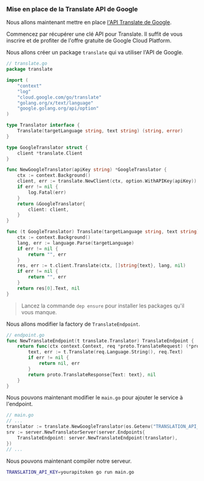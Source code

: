 ### Mise en place de la Translate API de Google

Nous allons maintenant mettre en place [l'API Translate de Google](https://cloud.google.com/translate/?hl=fr).

Commencez par récupérer une clé API pour Translate. Il suffit de vous inscrire et de profiter de l'offre gratuite de Google Cloud Platform.

Nous allons créer un package `translate` qui va utiliser l'API de Google.
```go
// translate.go
package translate

import (
    "context"
    "log"
    "cloud.google.com/go/translate"
    "golang.org/x/text/language"
    "google.golang.org/api/option"
)

type Translator interface {
    Translate(targetLanguage string, text string) (string, error)
}

type GoogleTranslator struct {
    client *translate.Client
}

func NewGoogleTranslator(apiKey string) *GoogleTranslator {
    ctx := context.Background()
    client, err := translate.NewClient(ctx, option.WithAPIKey(apiKey))
    if err != nil {
        log.Fatal(err)
    }
    return &GoogleTranslator{
        client: client,
    }
}

func (t GoogleTranslator) Translate(targetLanguage string, text string) (string, error) {
    ctx := context.Background()
    lang, err := language.Parse(targetLanguage)
    if err != nil {
        return "", err
    }
    res, err := t.client.Translate(ctx, []string{text}, lang, nil)
    if err != nil {
        return "", err
    }
    return res[0].Text, nil
}
```
>Lancez la commande `dep ensure` pour installer les packages qu'il vous manque.

Nous allons modifier la factory de `TranslateEndpoint`.
```go
// endpoint.go
func NewTranslateEndpoint(t translate.Translator) TranslateEndpoint {
    return func(ctx context.Context, req *proto.TranslateRequest) (*proto.TranslateResponse, error) {
        text, err := t.Translate(req.Language.String(), req.Text)
        if err != nil {
            return nil, err
        }
        return proto.TranslateResponse{Text: text}, nil
    }
}
```
Nous pouvons maintenant modifier le `main.go` pour ajouter le service à l'endpoint.
```go
// main.go
// ...
translator := translate.NewGoogleTranslator(os.Getenv("TRANSLATION_API_KEY"))
srv := server.NewTranslatorServer(server.Endpoints{
    TranslateEndpoint: server.NewTranslateEndpoint(translator),
})
// ...
```
Nous pouvons maintenant compiler notre serveur.
```bash
TRANSLATION_API_KEY=yourapitoken go run main.go
```
